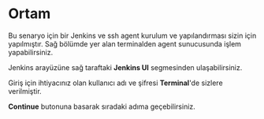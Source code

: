 # Ortam

Bu senaryo için bir Jenkins ve ssh agent kurulum ve yapılandırması sizin için yapılmıştır. Sağ bölümde yer alan terminalden agent sunucusunda işlem yapabilirsiniz.

Jenkins arayüzüne sağ taraftaki **Jenkins UI** segmesinden ulaşabilirsiniz.

Giriş için ihtiyacınız olan kullanıcı adı ve şifresi **Terminal**'de sizlere verilmiştir.

**Continue** butonuna basarak sıradaki adıma geçebilirsiniz.
